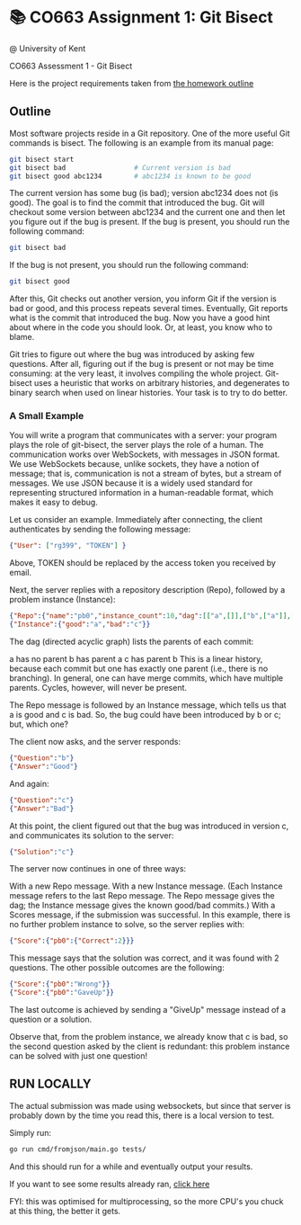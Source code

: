 # 📚 CO663 Assignment 1: Git Bisect

@ University of Kent

CO663 Assessment 1 - Git Bisect

Here is the project requirements taken from [the homework outline](https://rgrig.github.io/plad/homework.html)

## Outline

Most software projects reside in a Git repository. One of the more useful Git commands is bisect. The following is an example from its manual page:

```bash
git bisect start
git bisect bad                 # Current version is bad
git bisect good abc1234        # abc1234 is known to be good
```

The current version has some bug (is bad); version abc1234 does not (is good). The goal is to find the commit that introduced the bug. Git will checkout some version between abc1234 and the current one and then let you figure out if the bug is present. If the bug is present, you should run the following command:

```bash
git bisect bad
```

If the bug is not present, you should run the following command:

```bash
git bisect good
```

After this, Git checks out another version, you inform Git if the version is bad or good, and this process repeats several times. Eventually, Git reports what is the commit that introduced the bug. Now you have a good hint about where in the code you should look. Or, at least, you know who to blame.

Git tries to figure out where the bug was introduced by asking few questions. After all, figuring out if the bug is present or not may be time consuming: at the very least, it involves compiling the whole project. Git-bisect uses a heuristic that works on arbitrary histories, and degenerates to binary search when used on linear histories. Your task is to try to do better.

### A Small Example

You will write a program that communicates with a server: your program plays the role of git-bisect, the server plays the role of a human. The communication works over WebSockets, with messages in JSON format. We use WebSockets because, unlike sockets, they have a notion of message; that is, communication is not a stream of bytes, but a stream of messages. We use JSON because it is a widely used standard for representing structured information in a human-readable format, which makes it easy to debug.

Let us consider an example. Immediately after connecting, the client authenticates by sending the following message:

```json
{"User": ["rg399", "TOKEN"] }
```

Above, TOKEN should be replaced by the access token you received by email.

Next, the server replies with a repository description (Repo), followed by a problem instance (Instance):

```json
{"Repo":{"name":"pb0","instance_count":10,"dag":[["a",[]],["b",["a"]],["c",["b"]]]}}
{"Instance":{"good":"a","bad":"c"}}
```

The dag (directed acyclic graph) lists the parents of each commit:

a has no parent
b has parent a
c has parent b
This is a linear history, because each commit but one has exactly one parent (i.e., there is no branching). In general, one can have merge commits, which have multiple parents. Cycles, however, will never be present.

The Repo message is followed by an Instance message, which tells us that a is good and c is bad. So, the bug could have been introduced by b or c; but, which one?

The client now asks, and the server responds:

```json
{"Question":"b"}
{"Answer":"Good"}
```

And again:

```json
{"Question":"c"}
{"Answer":"Bad"}
```

At this point, the client figured out that the bug was introduced in version c, and communicates its solution to the server:

```json
{"Solution":"c"}
```

The server now continues in one of three ways:

With a new Repo message.
With a new Instance message. (Each Instance message refers to the last Repo message. The Repo message gives the dag; the Instance message gives the known good/bad commits.)
With a Scores message, if the submission was successful.
In this example, there is no further problem instance to solve, so the server replies with:

```json
{"Score":{"pb0":{"Correct":2}}}
```

This message says that the solution was correct, and it was found with 2 questions. The other possible outcomes are the following:

```json
{"Score":{"pb0":"Wrong"}}
{"Score":{"pb0":"GaveUp"}}
```

The last outcome is achieved by sending a "GiveUp" message instead of a question or a solution.

Observe that, from the problem instance, we already know that c is bad, so the second question asked by the client is redundant: this problem instance can be solved with just one question!

## RUN LOCALLY

The actual submission was made using websockets, but since that server is probably down by the time you read this, there is a local version to test.

Simply run:

```bash
go run cmd/fromjson/main.go tests/
```

And this should run for a while and eventually output your results.

If you want to see some results already ran, [click here](results.txt)

FYI: this was optimised for multiprocessing, so the more CPU's you chuck at this thing, the better it gets.
